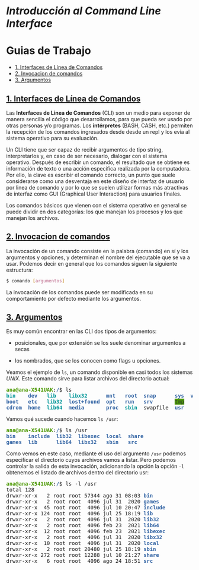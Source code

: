 # *Introducción al Command Line Interface*

# Guias de Trabajo
* [1. Interfaces de Línea de Comandos](#1-cli)
* [2. Invocacion de comandos](#2-ivocaciones)
* [3. Argumentos](#3-argumentos)



## [1. Interfaces de Línea de Comandos](#1-cli)

Las **Interfaces de Línea de Comandos** (CLI) son un medio para exponer de manera sencilla el código que desarrollamos, para que pueda ser usado por otras personas y/o programas.  Los **intérpretes** (BASH, CASH, etc.) permiten la recepción de los comandos ingresados desde desde un repl y los evía al sistema operativo para su evaluación.

Un CLI tiene que ser capaz de recibir argumentos de tipo string, interpretarlos y, en caso de ser necesario, dialogar con el sistema operativo. Después de escribir un comando, el resultado que se obtiene  es información de texto o una acción específica realizada por la computadora. Por ello, la clave es escribir el comando correcto, un punto que suele considerarse como una desventaja en este diseño de interfaz de usuario por linea de comando y por lo que se suelen utilizar formas más atractivas de interfaz como GUI (Graphical User Interaction) para usuarios finales.

Los comandos básicos que vienen con el sistema operativo en general se puede dividir en dos categorías: los que manejan los procesos y los que manejan los archivos. 

## [2. Invocacion de comandos](#2-ivocaciones)

La invocación de un comando consiste en la palabra (comando) en sí y los argumentos y opciones, y determinan el nombre del ejecutable que se va a usar. Podemos decir en general que los comandos siguen la siguiente estructura:

```bash
$ comando [argumentos] 
```

La invocación de los comandos puede ser modificada en su comportamiento por defecto mediante los argumentos. 


## [3. Argumentos](#3-argumentos)

Es muy común encontrar en las CLI dos tipos de argumentos: 

- posicionales, que por extensión se los suele denominar argumentos a secas

- los nombrados, que se los conocen como flags u opciones. 

Veamos el ejemplo de `ls`, un comando disponible en casi todos los sistemas _UNIX_. Este comando sirve para listar archivos del directorio actual:

<pre><font color="#4E9A06"><b>ana@ana-X541UAK</b></font>:<font color="#3465A4"><b>/</b></font>$ ls
<font color="#06989A"><b>bin</b></font>    <font color="#3465A4"><b>dev</b></font>   <font color="#06989A"><b>lib</b></font>    <font color="#06989A"><b>libx32</b></font>      <font color="#3465A4"><b>mnt</b></font>   <font color="#3465A4"><b>root</b></font>  <font color="#3465A4"><b>snap</b></font>      <font color="#3465A4"><b>sys</b></font>  <font color="#3465A4"><b>var</b></font>
<font color="#3465A4"><b>boot</b></font>   <font color="#3465A4"><b>etc</b></font>   <font color="#06989A"><b>lib32</b></font>  <font color="#3465A4"><b>lost+found</b></font>  <font color="#3465A4"><b>opt</b></font>   <font color="#3465A4"><b>run</b></font>   <font color="#3465A4"><b>srv</b></font>       <span style="background-color:#4E9A06"><font color="#2E3436">tmp</font></span>
<font color="#3465A4"><b>cdrom</b></font>  <font color="#3465A4"><b>home</b></font>  <font color="#06989A"><b>lib64</b></font>  <font color="#3465A4"><b>media</b></font>       <font color="#3465A4"><b>proc</b></font>  <font color="#06989A"><b>sbin</b></font>  swapfile  <font color="#3465A4"><b>usr</b></font>
</pre>


Vamos qué sucede cuando hacemos `ls /usr`:
<pre><font color="#4E9A06"><b>ana@ana-X541UAK</b></font>:<font color="#3465A4"><b>/</b></font>$ ls /usr
<font color="#3465A4"><b>bin</b></font>    <font color="#3465A4"><b>include</b></font>  <font color="#3465A4"><b>lib32</b></font>  <font color="#3465A4"><b>libexec</b></font>  <font color="#3465A4"><b>local</b></font>  <font color="#3465A4"><b>share</b></font>
<font color="#3465A4"><b>games</b></font>  <font color="#3465A4"><b>lib</b></font>      <font color="#3465A4"><b>lib64</b></font>  <font color="#3465A4"><b>libx32</b></font>   <font color="#3465A4"><b>sbin</b></font>   <font color="#3465A4"><b>src</b></font>
</pre>



Como vemos en este caso, mediante el uso del argumento `/usr` podemos especificar el directorio cuyos archivos vamos a listar. Pero podemos controlar la salida de esta invocación, adicionando la opción la opción `-l` obtenemos el listado de archivos dentro del directorio usr:

<pre><font color="#4E9A06"><b>ana@ana-X541UAK</b></font>:<font color="#3465A4"><b>/</b></font>$ ls -l /usr
total 128
drwxr-xr-x   2 root root 57344 ago 31 08:03 <font color="#3465A4"><b>bin</b></font>
drwxr-xr-x   2 root root  4096 jul 31  2020 <font color="#3465A4"><b>games</b></font>
drwxr-xr-x  45 root root  4096 jul 10 20:47 <font color="#3465A4"><b>include</b></font>
drwxr-xr-x 124 root root  4096 jul 25 18:19 <font color="#3465A4"><b>lib</b></font>
drwxr-xr-x   2 root root  4096 jul 31  2020 <font color="#3465A4"><b>lib32</b></font>
drwxr-xr-x   2 root root  4096 feb 23  2021 <font color="#3465A4"><b>lib64</b></font>
drwxr-xr-x  12 root root  4096 feb 23  2021 <font color="#3465A4"><b>libexec</b></font>
drwxr-xr-x   2 root root  4096 jul 31  2020 <font color="#3465A4"><b>libx32</b></font>
drwxr-xr-x  10 root root  4096 jul 31  2020 <font color="#3465A4"><b>local</b></font>
drwxr-xr-x   2 root root 20480 jul 25 18:19 <font color="#3465A4"><b>sbin</b></font>
drwxr-xr-x 272 root root 12288 jul 10 21:27 <font color="#3465A4"><b>share</b></font>
drwxr-xr-x   6 root root  4096 ago 24 18:51 <font color="#3465A4"><b>src</b></font>
</pre>
